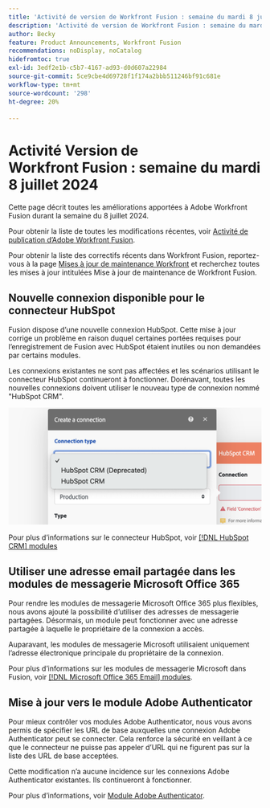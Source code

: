 ```yaml
---
title: 'Activité de version de Workfront Fusion : semaine du mardi 8 juillet 2024'
description: 'Activité de version de Workfront Fusion : semaine du mardi 8 juillet 2024'
author: Becky
feature: Product Announcements, Workfront Fusion
recommendations: noDisplay, noCatalog
hidefromtoc: true
exl-id: 3edf2e1b-c5b7-4167-ad93-d0d607a22984
source-git-commit: 5ce9cbe4d69728f1f174a2bbb511246bf91c681e
workflow-type: tm+mt
source-wordcount: '298'
ht-degree: 20%

---
```


# Activité Version de Workfront Fusion : semaine du mardi 8 juillet 2024

Cette page décrit toutes les améliorations apportées à Adobe Workfront Fusion durant la semaine du 8 juillet 2024.

Pour obtenir la liste de toutes les modifications récentes, voir [Activité de publication d’Adobe Workfront Fusion](../../../product-announcements/product-releases/fusion-release-activity/fusion-release-activity.md).

Pour obtenir la liste des correctifs récents dans Workfront Fusion, reportez-vous à la page [Mises à jour de maintenance Workfront](https://experienceleague.adobe.com/docs/workfront-known-issues/releases/current-updates.html?lang=fr) et recherchez toutes les mises à jour intitulées Mise à jour de maintenance de Workfront Fusion.

## Nouvelle connexion disponible pour le connecteur HubSpot

Fusion dispose d’une nouvelle connexion HubSpot. Cette mise à jour corrige un problème en raison duquel certaines portées requises pour l’enregistrement de Fusion avec HubSpot étaient inutiles ou non demandées par certains modules.

Les connexions existantes ne sont pas affectées et les scénarios utilisant le connecteur HubSpot continueront à fonctionner. Dorénavant, toutes les nouvelles connexions doivent utiliser le nouveau type de connexion nommé &quot;HubSpot CRM&quot;.

![Nouvelle connexion HubSpot](/help/quicksilver/product-announcements/product-releases/fusion-release-activity/assets/new-hubspot-connection.png)

Pour plus d’informations sur le connecteur HubSpot, voir [[!DNL HubSpot CRM] modules](/help/quicksilver/workfront-fusion/apps-and-their-modules/hubspot-crm-modules.md)

## Utiliser une adresse email partagée dans les modules de messagerie Microsoft Office 365

Pour rendre les modules de messagerie Microsoft Office 365 plus flexibles, nous avons ajouté la possibilité d’utiliser des adresses de messagerie partagées. Désormais, un module peut fonctionner avec une adresse partagée à laquelle le propriétaire de la connexion a accès.

Auparavant, les modules de messagerie Microsoft utilisaient uniquement l’adresse électronique principale du propriétaire de la connexion.

Pour plus d’informations sur les modules de messagerie Microsoft dans Fusion, voir [[!DNL Microsoft Office 365 Email] modules](/help/quicksilver/workfront-fusion/apps-and-their-modules/microsoft-365-email-modules.md).

## Mise à jour vers le module Adobe Authenticator

Pour mieux contrôler vos modules Adobe Authenticator, nous vous avons permis de spécifier les URL de base auxquelles une connexion Adobe Authenticator peut se connecter. Cela renforce la sécurité en veillant à ce que le connecteur ne puisse pas appeler d’URL qui ne figurent pas sur la liste des URL de base acceptées.

Cette modification n’a aucune incidence sur les connexions Adobe Authenticator existantes. Ils continueront à fonctionner.

Pour plus d’informations, voir [Module Adobe Authenticator](/help/quicksilver/workfront-fusion/apps-and-their-modules/adobe-authenticator-modules.md).

